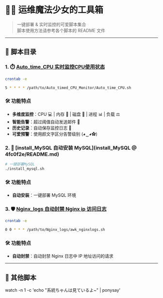 # 🐧✨ 运维魔法少女的工具箱

> 一键部署 & 实时监控的可爱脚本集合  
> 脚本使用方法请参考各个脚本的 README 文件

---

## 📜 脚本目录

### 1. ⏱️ [Auto_time_CPU 实时监控CPU使用状态](Auto_timed_CPU_Monitor/README.md)
```bash
crontab -e 

5 * * * * /path/to/Auto_timed_CPU_Monitor/Auto_time_CPU.sh
```
### 🛠️ 功能特点
- **多维度监控**：CPU 💻 | 内存 🧠 | 磁盘 💾 | 进程 📊 | 负载 ⚖️
- **智能告警**：超过阈值自动发送邮件 📧
- **历史记录**：自动保存监控日志 📝
- **可爱预警**：使用颜文字区分告警级别 (◕‿◕✿)

### 2. 🐬 [install_MySQL 自动安装 MySQL](install_MySQL @ 4fc0f2e/README.md)
```bash
# 一键部署MySQL
./install_mysql.sh
```
### 🛠️ 功能特点
- **自动安装**：一键部署 MySQL 环境

### 3. 🛡️ [Nginx_logs 自动封禁 Nginx ip 访问日志](Nginx_logs/README.md)
```bash
crontab -e 

0 0 * * * /path/to/Nginx_logs/awk_nginxlogs.sh
```
### 🛠️ 功能特点
- **自动封禁**：自动封禁 Nginx 日志中 IP 地址访问的请求

---

## 🌈 其他脚本
watch -n 1 -c 'echo "系統ちゃんは見ているよ~" | ponysay'